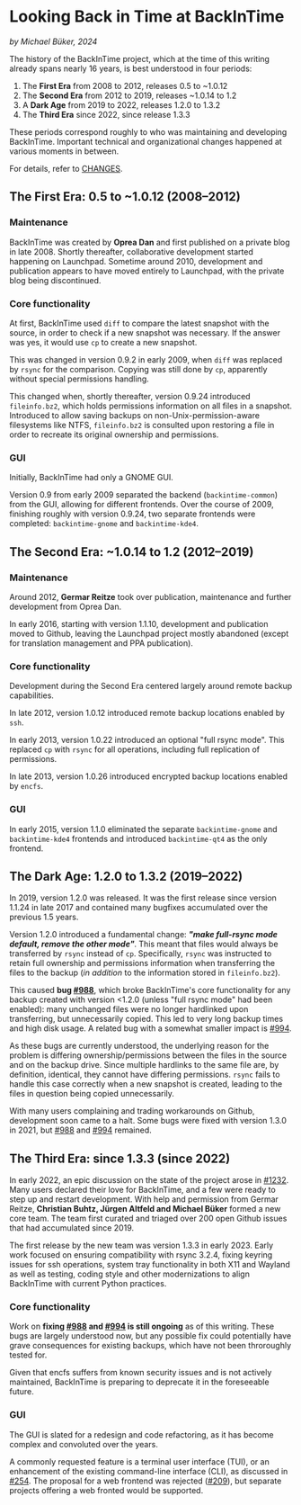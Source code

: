 # Looking Back in Time at BackInTime

*by Michael Büker, 2024*

The history of the BackInTime project, which at the time of this writing already spans nearly 16 years, is best understood in four periods:

1. The **First Era** from 2008 to 2012, releases 0.5 to ~1.0.12
2. The **Second Era** from 2012 to 2019, releases ~1.0.14 to 1.2
3. A **Dark Age** from 2019 to 2022, releases 1.2.0 to 1.3.2
4. The **Third Era** since 2022, since release 1.3.3

These periods correspond roughly to who was maintaining and developing BackInTime. Important technical and organizational changes happened at various moments in between.

For details, refer to [CHANGES](CHANGES).

## The First Era: 0.5 to ~1.0.12 (2008–2012)

### Maintenance

BackInTime was created by **Oprea Dan** and first published on a private blog in late 2008. Shortly thereafter, collaborative development started happening on Launchpad. Sometime around 2010, development and publication appears to have moved entirely to Launchpad, with the private blog being discontinued.

### Core functionality

At first, BackInTime used `diff` to compare the latest snapshot with the source, in order to check if a new snapshot was necessary. If the answer was yes, it would use `cp` to create a new snapshot.

This was changed in version 0.9.2 in early 2009, when `diff` was replaced by `rsync` for the comparison. Copying was still done by `cp`, apparently without special permissions handling.

This changed when, shortly thereafter, version 0.9.24 introduced `fileinfo.bz2`, which holds permissions information on all files in a snapshot. Introduced to allow saving backups on non-Unix-permission-aware filesystems like NTFS, `fileinfo.bz2` is consulted upon restoring a file in order to recreate its original ownership and permissions.

### GUI

Initially, BackInTime had only a GNOME GUI.

Version 0.9 from early 2009 separated the backend (`backintime-common`) from the GUI, allowing for different frontends. Over the course of 2009, finishing roughly with version 0.9.24, two separate frontends were completed: `backintime-gnome` and `backintime-kde4`.

## The Second Era: ~1.0.14 to 1.2 (2012–2019)

### Maintenance

Around 2012, **Germar Reitze** took over publication, maintenance and further development from Oprea Dan.

In early 2016, starting with version 1.1.10, development and publication moved to Github, leaving the Launchpad project mostly abandoned (except for translation management and PPA publication).

### Core functionality
Development during the Second Era centered largely around remote backup capabilities.

In late 2012, version 1.0.12 introduced remote backup locations enabled by `ssh`.

In early 2013, version 1.0.22 introduced an optional "full rsync mode". This replaced `cp` with `rsync` for all operations, including full replication of permissions.

In late 2013, version 1.0.26 introduced encrypted backup locations enabled by `encfs`.

### GUI

In early 2015, version 1.1.0 eliminated the separate `backintime-gnome` and `backintime-kde4` frontends and introduced `backintime-qt4` as the only frontend.

## The Dark Age: 1.2.0 to 1.3.2 (2019–2022)
In 2019, version 1.2.0 was released. It was the first release since version 1.1.24 in late 2017 and contained many bugfixes accumulated over the previous 1.5 years.

Version 1.2.0 introduced a fundamental change: ***"make full-rsync mode default, remove the other mode"***. This meant that files would always be transferred by `rsync` instead of `cp`. Specifically, `rsync` was instructed to retain full ownership and permissions information when transferring the files to the backup (*in addition* to the information stored in `fileinfo.bz2`).

This caused **bug [#988](https://github.com/bit-team/backintime/issues/988)**, which broke BackInTime's core functionality for any backup created with version <1.2.0 (unless "full rsync mode" had been enabled): many unchanged files were no longer hardlinked upon transferring, but unnecessarily copied. This led to very long backup times and high disk usage. A related bug with a somewhat smaller impact is [#994](https://github.com/bit-team/backintime/issues/994).

As these bugs are currently understood, the underlying reason for the problem is differing ownership/permissions between the files in the source and on the backup drive. Since multiple hardlinks to the same file are, by definition, identical, they cannot have differing permissions. `rsync` fails to handle this case correctly when a new snapshot is created, leading to the files in question being copied unnecessarily.

With many users complaining and trading workarounds on Github, development soon came to a halt. Some bugs were fixed with version 1.3.0 in 2021, but [#988](https://github.com/bit-team/backintime/issues/988) and [#994](https://github.com/bit-team/backintime/issues/994) remained.

## The Third Era: since 1.3.3 (since 2022)

In early 2022, an epic discussion on the state of the project arose in [#1232](https://github.com/bit-team/backintime/issues/1232). Many users declared their love for BackInTime, and a few were ready to step up and restart development. With help and permission from Germar Reitze, **Christian Buhtz, Jürgen Altfeld and Michael Büker** formed a new core team. The team first curated and triaged over 200 open Github issues that had accumulated since 2019.

The first release by the new team was version 1.3.3 in early 2023. Early work focused on ensuring compatibility with rsync 3.2.4, fixing keyring issues for ssh operations, system tray functionality in both X11 and Wayland as well as testing, coding style and other modernizations to align BackInTime with current Python practices.

### Core functionality

Work on **fixing [#988](https://github.com/bit-team/backintime/issues/988) and [#994](https://github.com/bit-team/backintime/issues/994) is still ongoing** as of this writing. These bugs are largely understood now, but any possible fix could potentially have grave consequences for existing backups, which have not been throroughly tested for.

Given that encfs suffers from known security issues and is not actively maintained, BackInTime is preparing to deprecate it in the foreseeable future.

### GUI

The GUI is slated for a redesign and code refactoring, as it has become complex and convoluted over the years.

A commonly requested feature is a terminal user interface (TUI), or an enhancement of the existing command-line interface (CLI), as discussed in [#254](https://github.com/bit-team/backintime/issues/254). The proposal for a web frontend was rejected ([#209](https://github.com/bit-team/backintime/issues/209)), but separate projects offering a web fronted would be supported.
